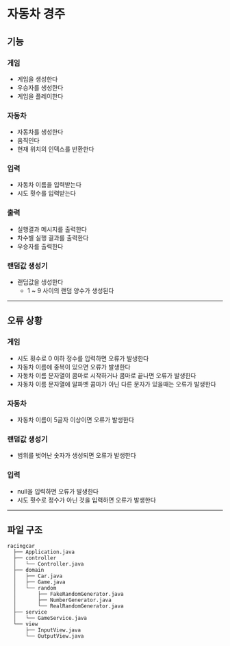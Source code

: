 # 자동차 경주

## 기능

### 게임

- 게임을 생성한다
- 우승자를 생성한다
- 게임을 플레이한다

### 자동차

- 자동차를 생성한다
- 움직인다
- 현재 위치의 인덱스를 반환한다

### 입력

- 자동차 이름을 입력받는다
- 시도 횟수를 입력받는다

### 출력

- 실행결과 메시지를 출력한다
- 차수별 실행 결과를 출력한다
- 우승자를 출력한다

### 랜덤값 생성기

- 랜덤값을 생성한다
    - 1 ~ 9 사이의 랜덤 양수가 생성된다

---

## 오류 상황

### 게임

- 시도 횟수로 0 이하 정수를 입력하면 오류가 발생한다
- 자동차 이름에 중복이 있으면 오류가 발생한다
- 자동차 이름 문자열이 콤마로 시작하거나 콤마로 끝나면 오류가 발생한다
- 자동차 이름 문자열에 알파벳 콤마가 아닌 다른 문자가 있을때는 오류가 발생한다

### 자동차

- 자동차 이름이 5글자 이상이면 오류가 발생한다

### 랜덤값 생성기

- 범위를 벗어난 숫자가 생성되면 오류가 발생한다

### 입력

- null을 입력하면 오류가 발생한다
- 시도 횟수로 정수가 아닌 것을 입력하면 오류가 발생한다

---

## 파일 구조

```
racingcar
  ├── Application.java
  ├── controller
  │   └── Controller.java
  ├── domain
  │   ├── Car.java
  │   ├── Game.java
  │   └── random
  │       ├── FakeRandomGenerator.java
  │       ├── NumberGenerator.java
  │       └── RealRandomGenerator.java
  ├── service
  │   └── GameService.java
  └── view
      ├── InputView.java
      └── OutputView.java
```

